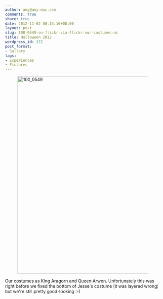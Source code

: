 ```yaml
---
author: amy@amy-mac.com
comments: true
share: true
date: 2012-11-02 00:15:16+00:00
layout: post
slug: 100-0549-on-flickr-via-flickr-our-costumes-as
title: Halloween 2012
wordpress_id: 372
post_format:
- Gallery
tags:
- Experiences
- Pictures
---
```


<figure class="text-center">
  <a href="http://www.flickr.com/photos/amy_sloan/8146231997/" title="100_0549 by AMsloan, on Flickr"><img src="https://farm9.staticflickr.com/8323/8146231997_087433a018_z.jpg" width="529" height="640" alt="100_0549"></a>
</figure>

Our costumes as King Aragorn and Queen Arwen. Unfortunately this was right before we fixed the bottom of Jesse's costume (it was layered wrong) but we're still pretty good-looking :-)
